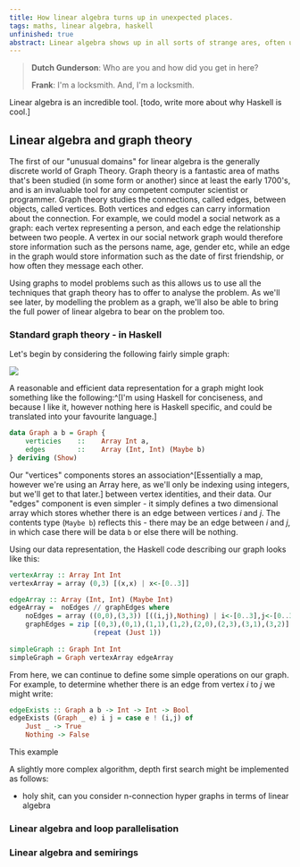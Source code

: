 ```yaml
---
title: How linear algebra turns up in unexpected places.
tags: maths, linear algebra, haskell
unfinished: true
abstract: Linear algebra shows up in all sorts of strange ares, often unexpectedly. In each area, it provides a valuable and powerful tool for reasining about the area, and offers deeper connectsions to other areas. In this post I take a look at some example areas and discuss (for each of them) the ways that we can reinterpret them in terms of linear algebra. 
---
```


> **Dutch Gunderson**: Who are you and how did you get in here? 
>
> **Frank**: I'm a locksmith. And, I'm a locksmith.

Linear algebra is an incredible tool. [todo, write more about why Haskell is cool.] 

## Linear algebra and graph theory
The first of our "unusual domains" for linear algebra is the generally discrete world of Graph Theory. Graph theory is a fantastic area of maths that's been studied (in some form or another) since at least the early 1700's, and is an invaluable tool for any competent computer scientist or programmer. Graph theory studies the connections, called edges, between objects, called vertices. Both vertices and edges can carry information about the connection. 
For example, we could model a social network as a graph: each vertex representing a person, and each edge the relationship between two people. A vertex in our social network graph would therefore store information such as the persons name, age, gender etc, while an edge in the graph would store information such as the date of first friendship, or how often they message each other. 

Using graphs to model problems such as this allows us to use all the techniques that graph theory has to offer to analyse the problem. As we'll see later, by modelling the problem as a graph, we'll also be able to bring the full power of linear algebra to bear on the problem too.

### Standard graph theory - in Haskell
 Let's begin by considering the following fairly simple graph:

![](../../images/favicon.ico)

A reasonable and efficient data representation for a graph might look something like the following:^[I'm using Haskell for conciseness, and because I like it, however nothing here is Haskell specific, and could be translated into your favourite language.]

```haskell
data Graph a b = Graph {
    verticies    ::    Array Int a,
    edges        ::    Array (Int, Int) (Maybe b)
} deriving (Show)
```

Our "vertices" components stores an association^[Essentially a map, however we're using an Array here, as we'll only be indexing using integers, but we'll get to that later.] between vertex identities, and their data. Our "edges" component is even simpler - it simply defines a two dimensional array which stores whether there is an edge between vertices $i$ and $j$. The contents type (`Maybe b`) reflects this - there may be an edge between $i$ and $j$, in which case there will be data `b` or else there will be nothing.

Using our data representation, the Haskell code describing our graph looks like this:

```haskell
vertexArray :: Array Int Int
vertexArray = array (0,3) [(x,x) | x<-[0..3]]

edgeArray :: Array (Int, Int) (Maybe Int)
edgeArray =  noEdges // graphEdges where
    noEdges = array ((0,0),(3,3)) [((i,j),Nothing) | i<-[0..3],j<-[0..3]]
    graphEdges = zip [(0,3),(0,1),(1,1),(1,2),(2,0),(2,3),(3,1),(3,2)] 
                     (repeat (Just 1))
	
simpleGraph :: Graph Int Int 
simpleGraph = Graph vertexArray edgeArray
```

From here, we can continue to define some simple operations on our graph. For example, to determine whether there is an edge from vertex $i$ to $j$ we might write:

```haskell
edgeExists :: Graph a b -> Int -> Int -> Bool
edgeExists (Graph _ e) i j = case e ! (i,j) of
    Just _ -> True
    Nothing -> False
```

This example 


A slightly more complex algorithm, depth first search might be implemented as follows:



- holy shit, can you consider n-connection hyper graphs in terms of linear algebra

### Linear algebra and loop parallelisation

### Linear algebra and semirings